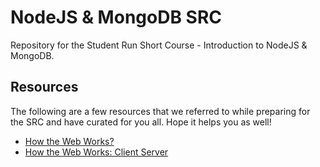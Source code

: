 # NodeJS & MongoDB SRC

Repository for the Student Run Short Course - Introduction to NodeJS & MongoDB.

## Resources
The following are a few resources that we referred to while preparing for the SRC and have curated for you all. Hope it helps you as well!

- [How the Web Works?](https://www.freecodecamp.org/news/how-the-web-works-a-primer-for-newcomers-to-web-development-or-anyone-really-b4584e63585c/)
- [How the Web Works: Client Server](https://medium.com/free-code-camp/how-the-web-works-part-ii-client-server-model-the-structure-of-a-web-application-735b4b6d76e3#.e6tmj8112)